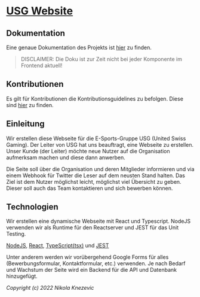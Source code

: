 # [USG Website](https://usginfo.ch/)

## Dokumentation

Eine genaue Dokumentation des Projekts ist [hier](./doc/README.md) zu finden.
> DISCLAIMER: Die Doku ist zur Zeit nicht bei jeder Komponente im Frontend aktuell!

## Kontributionen

Es gilt für Kontributionen die Kontributionsguidelines zu befolgen.
Diese sind [hier](./doc/README.md#kontribution) zu finden.

## Einleitung

Wir erstellen diese Webseite für die E-Sports-Gruppe USG (United Swiss Gaming). Der Leiter von USG hat uns beauftragt, eine Webseite zu erstellen. Unser Kunde (der Leiter) möchte neue Nutzer auf die Organisation aufmerksam machen und diese dann anwerben.

Die Seite soll über die Organisation und deren Mitglieder informieren und via einem Webhook für Twitter die Leser auf dem neusten Stand halten. Das Ziel ist dem Nutzer möglichst leicht, möglichst viel Übersicht zu geben. Dieser soll auch das Team kontaktieren und sich bewerben können.

## Technologien

Wir erstellen eine dynamische Webseite mit React und Typescript. NodeJS verwenden wir als Runtime für den Reactserver und JEST für das Unit Testing.

[NodeJS](https://nodejjs.org/en/about/), [React](https://reactjs.org), [TypeScript(tsx)](https://www.typescriptlang.org) und [JEST](https://jestjs.io)

Unter anderem werden wir vorübergehend Google Forms für alles (Bewerbungsformular, Kontaktformular, etc.) verwenden. Je nach Bedarf und Wachstum der Seite wird ein Backend für die API und Datenbank hinzugefügt.

*Copyright (c) 2022 Nikola Knezevic*
